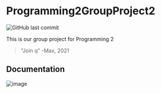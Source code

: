 # Programming2GroupProject2
![GitHub last commit](https://img.shields.io/github/last-commit/HoldMyTyr/Programming2GroupProject2)

This is our group project for Programming 2
> "Join q" -Max, 2021
## Documentation

![image](https://github.com/HoldMyTyr/2022CP2Project2/blob/main/res/Projectcrouton.png)

